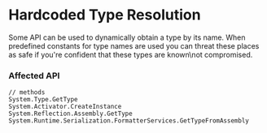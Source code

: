 # Hardcoded Type Resolution

Some API can be used to dynamically obtain a type by its name. 
When predefined constants for type names are used you can threat these places as safe
if you're confident that these types are known\not compromised.

### Affected API

```
// methods
System.Type.GetType
System.Activator.CreateInstance
System.Reflection.Assembly.GetType
System.Runtime.Serialization.FormatterServices.GetTypeFromAssembly
```